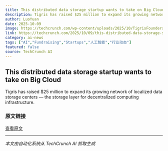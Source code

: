 ```yaml
---
title: This distributed data storage startup wants to take on Big Cloud
description: Tigris has raised $25 million to expand its growing network of localized data storage centers — the storage layer for decentralized computing infrastructure.
author: LuoYuan
date: 2025-10-09
image: https://techcrunch.com/wp-content/uploads/2025/10/TigrisFounders0012.jpg?resize=1200,800
link: https://techcrunch.com/2025/10/09/this-distributed-data-storage-startup-wants-to-take-on-big-cloud/
category: ai-news
tags: ["AI","Fundraising","Startups","人工智能","行业动态"]
featured: false
source: TechCrunch AI
---
```


## This distributed data storage startup wants to take on Big Cloud

Tigris has raised $25 million to expand its growing network of localized data storage centers — the storage layer for decentralized computing infrastructure.

### 原文链接
[查看原文](https://techcrunch.com/2025/10/09/this-distributed-data-storage-startup-wants-to-take-on-big-cloud/)

---
*本文由自动化系统从 TechCrunch AI 抓取生成*
